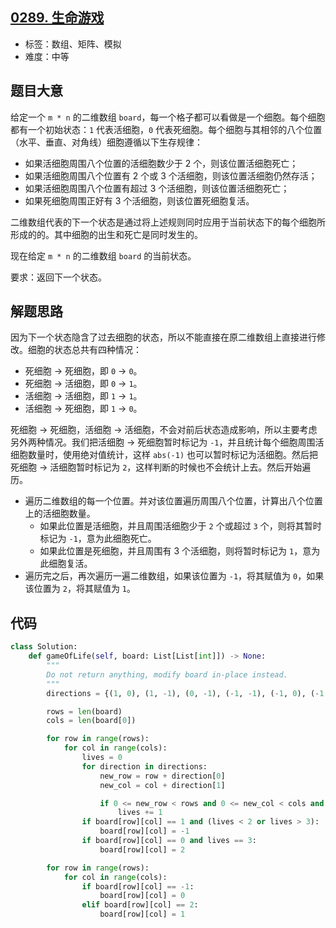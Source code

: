 ## [0289. 生命游戏](https://leetcode-cn.com/problems/game-of-life)

- 标签：数组、矩阵、模拟
- 难度：中等

## 题目大意

给定一个 `m * n` 的二维数组 `board`，每一个格子都可以看做是一个细胞。每个细胞都有一个初始状态：`1` 代表活细胞，`0` 代表死细胞。每个细胞与其相邻的八个位置（水平、垂直、对角线）细胞遵循以下生存规律：

- 如果活细胞周围八个位置的活细胞数少于 2 个，则该位置活细胞死亡；
- 如果活细胞周围八个位置有 2 个或 3 个活细胞，则该位置活细胞仍然存活；
- 如果活细胞周围八个位置有超过 3 个活细胞，则该位置活细胞死亡；
- 如果死细胞周围正好有 3 个活细胞，则该位置死细胞复活。

二维数组代表的下一个状态是通过将上述规则同时应用于当前状态下的每个细胞所形成的的。其中细胞的出生和死亡是同时发生的。

现在给定 `m * n` 的二维数组 `board` 的当前状态。

要求：返回下一个状态。

## 解题思路

因为下一个状态隐含了过去细胞的状态，所以不能直接在原二维数组上直接进行修改。细胞的状态总共有四种情况：

- 死细胞 -> 死细胞，即 `0` -> `0`。
- 死细胞 -> 活细胞，即 `0` -> `1`。
- 活细胞 -> 活细胞，即 `1` -> `1`。
- 活细胞 -> 死细胞，即 `1` -> `0`。

死细胞 -> 死细胞，活细胞 -> 活细胞，不会对前后状态造成影响，所以主要考虑另外两种情况。我们把活细胞 -> 死细胞暂时标记为 `-1`，并且统计每个细胞周围活细胞数量时，使用绝对值统计，这样 `abs(-1)` 也可以暂时标记为活细胞。然后把死细胞 -> 活细胞暂时标记为 `2`，这样判断的时候也不会统计上去。然后开始遍历。

- 遍历二维数组的每一个位置。并对该位置遍历周围八个位置，计算出八个位置上的活细胞数量。
  - 如果此位置是活细胞，并且周围活细胞少于 `2` 个或超过 `3` 个，则将其暂时标记为 `-1`，意为此细胞死亡。
  - 如果此位置是死细胞，并且周围有 3 个活细胞，则将暂时标记为 `1`，意为此细胞复活。
- 遍历完之后，再次遍历一遍二维数组，如果该位置为 `-1`，将其赋值为 `0`，如果该位置为 `2`，将其赋值为 `1`。

## 代码

```Python
class Solution:
    def gameOfLife(self, board: List[List[int]]) -> None:
        """
        Do not return anything, modify board in-place instead.
        """
        directions = {(1, 0), (1, -1), (0, -1), (-1, -1), (-1, 0), (-1, 1), (0, 1), (1, 1)}

        rows = len(board)
        cols = len(board[0])

        for row in range(rows):
            for col in range(cols):
                lives = 0
                for direction in directions:
                    new_row = row + direction[0]
                    new_col = col + direction[1]

                    if 0 <= new_row < rows and 0 <= new_col < cols and abs(board[new_row][new_col]) == 1:
                        lives += 1
                if board[row][col] == 1 and (lives < 2 or lives > 3):
                    board[row][col] = -1
                if board[row][col] == 0 and lives == 3:
                    board[row][col] = 2

        for row in range(rows):
            for col in range(cols):
                if board[row][col] == -1:
                    board[row][col] = 0
                elif board[row][col] == 2:
                    board[row][col] = 1
```

